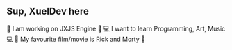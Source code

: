 ## Sup, XuelDev here

👑 I am working on JXJS Engine 👑
💻 I want to learn Programming, Art, Music 💻
🍿 My favourite film/movie is Rick and Morty 🍿 
